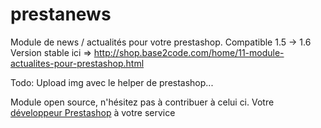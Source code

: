 # prestanews

Module de news / actualités pour votre prestashop. Compatible 1.5 -> 1.6
Version stable ici => http://shop.base2code.com/home/11-module-actualites-pour-prestashop.html


Todo:
Upload img avec le helper de prestashop...

Module open source, n'hésitez pas à contribuer à celui ci.
Votre <a href="https://base2code.com">développeur Prestashop</a> à votre service
